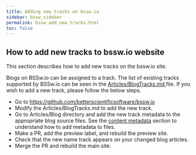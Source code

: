 ```yaml
---
title: Adding new tracks on bssw.io
sidebar: bssw_sidebar
permalink: bssw_add_new_tracks.html
toc: false
---
```

## How to add new tracks to bssw.io website

This section describes how to add new tracks on the bssw.io site.

Blogs on BSSw.io can be assigned to a track. The list of existing tracks supported by BSSw.io can be seen in the [Articles/BlogTracks.md ](Articles/BlogTracks.md ) file.  If you wish to add a new track, please follow the below steps. 

* Go to https://github.com/betterscientificsoftware/bssw.io
* Modify the Articles/BlogTracks.md to add the new track.
* Go to Articles/Blog directory and add the new track metadata to the appropriate blog source files. See the [content metadata](bssw_content_metadata.md) section to understand how to add metadata to files.
* Make a PR, add the preview label, and rebuild the preview site.
* Check that the new name track appears on your changed blog articles.
* Merge the PR and rebuild the main site.
